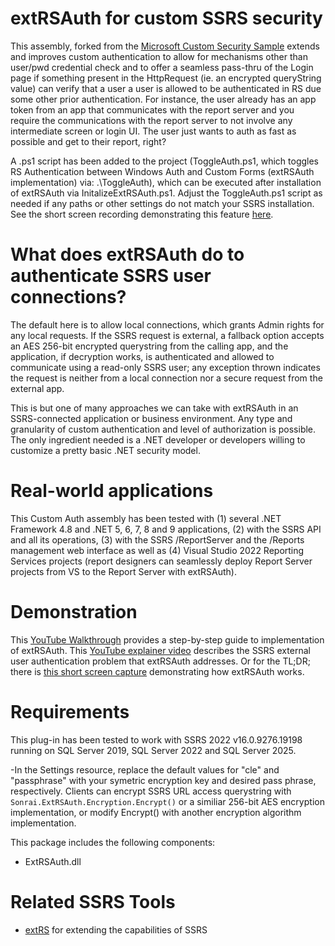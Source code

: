 # extRSAuth for custom SSRS security
This assembly, forked from the [Microsoft Custom Security Sample](https://github.com/Microsoft/Reporting-Services/tree/master/CustomSecuritySample) extends and improves custom authentication to allow for mechanisms other than user/pwd credential check and to offer a seamless pass-thru of the Login page if something present in the HttpRequest (ie. an encrypted queryString value) can verify that a user a user is allowed to be authenticated in RS due some other prior authentication. For instance, the user already has an app token from an app that communicates with the report server and you require the communications with the report server to not involve any intermediate screen or login UI. The user just wants to auth as fast as possible and get to their report, right?

A .ps1 script has been added to the project (ToggleAuth.ps1, which toggles RS Authentication between Windows Auth and Custom Forms (extRSAuth implementation) via: .\ToggleAuth), which can be executed after installation of extRSAuth via InitalizeExtRSAuth.ps1. Adjust the ToggleAuth.ps1 script as needed if any paths or other settings do not match your SSRS installation. See the short screen recording demonstrating this feature [here](https://www.youtube.com/watch?v=5L1wRfP8A-k).

# What does extRSAuth do to authenticate SSRS user connections?
The default here is to allow local connections, which grants Admin rights for any local requests. If the SSRS request is external, a fallback option accepts an AES 256-bit encrypted querystring from the calling app, and the application, if decryption works, is authenticated and allowed to communicate using a read-only SSRS user; any exception thrown indicates the request is neither from a local connection nor a secure request from the external app.

This is but one of many approaches we can take with extRSAuth in an SSRS-connected application or business environment. Any type and granularity of custom authentication and level of authorization is possible. The only ingredient needed is a .NET developer or developers willing to customize a pretty basic .NET security model.

# Real-world applications
This Custom Auth assembly has been tested with (1) several .NET Framework 4.8 and .NET 5, 6, 7, 8 and 9 applications, (2) with the SSRS API and all its operations, (3) with the SSRS /ReportServer and the /Reports management web interface as well as (4) Visual Studio 2022 Reporting Services projects (report designers can seamlessly deploy Report Server projects from VS to the Report Server with extRSAuth).

# Demonstration
This [YouTube Walkthrough](https://www.youtube.com/watch?v=8E-ESx3kSXc) provides a step-by-step guide to implementation of extRSAuth. This [YouTube explainer video]([https://www.youtube.com/watch?v=B49b_y42vNA](https://www.youtube.com/watch?v=8E-ESx3kSXc)) describes the SSRS external user authentication problem that extRSAuth addresses. Or for the TL;DR; there is [this short screen capture](https://www.youtube.com/watch?v=0NmlrADXvZo) demonstrating how extRSAuth works.

# Requirements
This plug-in has been tested to work with SSRS 2022 v16.0.9276.19198 running on SQL Server 2019, SQL Server 2022 and SQL Server 2025.

-In the Settings resource, replace the default values for "cle" and "passphrase" with your symetric encryption key and desired pass phrase, respectively. Clients can encrypt SSRS URL access querystring with `Sonrai.ExtRSAuth.Encryption.Encrypt()` or a similiar 256-bit AES encryption implementation, or modify Encrypt() with another encryption algorithm implementation.

This package includes the following components:
- ExtRSAuth.dll

# Related SSRS Tools
- [extRS](https://github.com/sonrai-LLC/extRS) for extending the capabilities of SSRS
